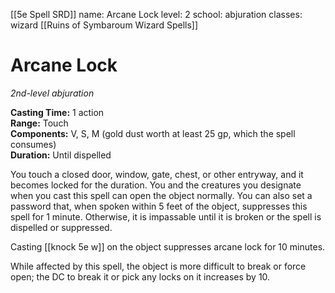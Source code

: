 [[5e Spell SRD]]
name: Arcane Lock
level: 2
school: abjuration
classes: wizard [[Ruins of Symbaroum Wizard Spells]]

# Arcane Lock 
_2nd-level abjuration_ 

**Casting Time:** 1 action   
**Range:** Touch   
**Components:** V, S, M (gold dust worth at least 25 gp, which the spell consumes)   
**Duration:** Until dispelled 

You touch a closed door, window, gate, chest, or other entryway, and it becomes locked for the duration. You and the creatures you designate when you cast this spell can open the object normally. You can also set a password that, when spoken within 5 feet of the object, suppresses this spell for 1 minute. Otherwise, it is impassable until it is broken or the spell is dispelled or suppressed. 

Casting [[knock 5e w]] on the object suppresses arcane lock for 10 minutes.    

While affected by this spell, the object is more difficult to break or force open; the DC to break it or pick any locks on it increases by 10. 
